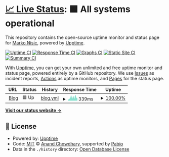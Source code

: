 # [📈 Live Status](https://markonisic.github.io/blog-uptime): <!--live status--> **🟩 All systems operational**

This repository contains the open-source uptime monitor and status page for [Marko Nisic](https://markontech.com), powered by [Upptime](https://github.com/upptime/upptime).

[![Uptime CI](https://github.com/markonisic/blog-uptime/workflows/Uptime%20CI/badge.svg)](https://github.com/markonisic/blog-uptime/actions?query=workflow%3A%22Uptime+CI%22)
[![Response Time CI](https://github.com/markonisic/blog-uptime/workflows/Response%20Time%20CI/badge.svg)](https://github.com/markonisic/blog-uptime/actions?query=workflow%3A%22Response+Time+CI%22)
[![Graphs CI](https://github.com/markonisic/blog-uptime/workflows/Graphs%20CI/badge.svg)](https://github.com/markonisic/blog-uptime/actions?query=workflow%3A%22Graphs+CI%22)
[![Static Site CI](https://github.com/markonisic/blog-uptime/workflows/Static%20Site%20CI/badge.svg)](https://github.com/markonisic/blog-uptime/actions?query=workflow%3A%22Static+Site+CI%22)
[![Summary CI](https://github.com/markonisic/blog-uptime/workflows/Summary%20CI/badge.svg)](https://github.com/markonisic/blog-uptime/actions?query=workflow%3A%22Summary+CI%22)

With [Upptime](https://upptime.js.org), you can get your own unlimited and free uptime monitor and status page, powered entirely by a GitHub repository. We use [Issues](https://github.com/markonisic/blog-uptime/issues) as incident reports, [Actions](https://github.com/markonisic/blog-uptime/actions) as uptime monitors, and [Pages](https://markonisic.github.io/blog-uptime) for the status page.

<!--start: status pages-->
<!-- This summary is generated by Upptime (https://github.com/upptime/upptime) -->
<!-- Do not edit this manually, your changes will be overwritten -->
<!-- prettier-ignore -->
| URL | Status | History | Response Time | Uptime |
| --- | ------ | ------- | ------------- | ------ |
| <img alt="" src="https://icons.duckduckgo.com/ip3/markontech.com.ico" height="13"> [Blog](https://markontech.com) | 🟩 Up | [blog.yml](https://github.com/markonisic/blog-uptime/commits/HEAD/history/blog.yml) | <details><summary><img alt="Response time graph" src="./graphs/blog/response-time-week.png" height="20"> 339ms</summary><br><a href="https://markonisic.github.io/blog-uptime/history/blog"><img alt="Response time 338" src="https://img.shields.io/endpoint?url=https%3A%2F%2Fraw.githubusercontent.com%2Fmarkonisic%2Fblog-uptime%2FHEAD%2Fapi%2Fblog%2Fresponse-time.json"></a><br><a href="https://markonisic.github.io/blog-uptime/history/blog"><img alt="24-hour response time 248" src="https://img.shields.io/endpoint?url=https%3A%2F%2Fraw.githubusercontent.com%2Fmarkonisic%2Fblog-uptime%2FHEAD%2Fapi%2Fblog%2Fresponse-time-day.json"></a><br><a href="https://markonisic.github.io/blog-uptime/history/blog"><img alt="7-day response time 339" src="https://img.shields.io/endpoint?url=https%3A%2F%2Fraw.githubusercontent.com%2Fmarkonisic%2Fblog-uptime%2FHEAD%2Fapi%2Fblog%2Fresponse-time-week.json"></a><br><a href="https://markonisic.github.io/blog-uptime/history/blog"><img alt="30-day response time 331" src="https://img.shields.io/endpoint?url=https%3A%2F%2Fraw.githubusercontent.com%2Fmarkonisic%2Fblog-uptime%2FHEAD%2Fapi%2Fblog%2Fresponse-time-month.json"></a><br><a href="https://markonisic.github.io/blog-uptime/history/blog"><img alt="1-year response time 338" src="https://img.shields.io/endpoint?url=https%3A%2F%2Fraw.githubusercontent.com%2Fmarkonisic%2Fblog-uptime%2FHEAD%2Fapi%2Fblog%2Fresponse-time-year.json"></a></details> | <details><summary><a href="https://markonisic.github.io/blog-uptime/history/blog">100.00%</a></summary><a href="https://markonisic.github.io/blog-uptime/history/blog"><img alt="All-time uptime 100.00%" src="https://img.shields.io/endpoint?url=https%3A%2F%2Fraw.githubusercontent.com%2Fmarkonisic%2Fblog-uptime%2FHEAD%2Fapi%2Fblog%2Fuptime.json"></a><br><a href="https://markonisic.github.io/blog-uptime/history/blog"><img alt="24-hour uptime 100.00%" src="https://img.shields.io/endpoint?url=https%3A%2F%2Fraw.githubusercontent.com%2Fmarkonisic%2Fblog-uptime%2FHEAD%2Fapi%2Fblog%2Fuptime-day.json"></a><br><a href="https://markonisic.github.io/blog-uptime/history/blog"><img alt="7-day uptime 100.00%" src="https://img.shields.io/endpoint?url=https%3A%2F%2Fraw.githubusercontent.com%2Fmarkonisic%2Fblog-uptime%2FHEAD%2Fapi%2Fblog%2Fuptime-week.json"></a><br><a href="https://markonisic.github.io/blog-uptime/history/blog"><img alt="30-day uptime 100.00%" src="https://img.shields.io/endpoint?url=https%3A%2F%2Fraw.githubusercontent.com%2Fmarkonisic%2Fblog-uptime%2FHEAD%2Fapi%2Fblog%2Fuptime-month.json"></a><br><a href="https://markonisic.github.io/blog-uptime/history/blog"><img alt="1-year uptime 100.00%" src="https://img.shields.io/endpoint?url=https%3A%2F%2Fraw.githubusercontent.com%2Fmarkonisic%2Fblog-uptime%2FHEAD%2Fapi%2Fblog%2Fuptime-year.json"></a></details>

<!--end: status pages-->

[**Visit our status website →**](https://markonisic.github.io/blog-uptime)

## 📄 License

- Powered by: [Upptime](https://github.com/upptime/upptime)
- Code: [MIT](./LICENSE) © [Anand Chowdhary](https://anandchowdhary.com), supported by [Pabio](https://pabio.com)
- Data in the `./history` directory: [Open Database License](https://opendatacommons.org/licenses/odbl/1-0/)
